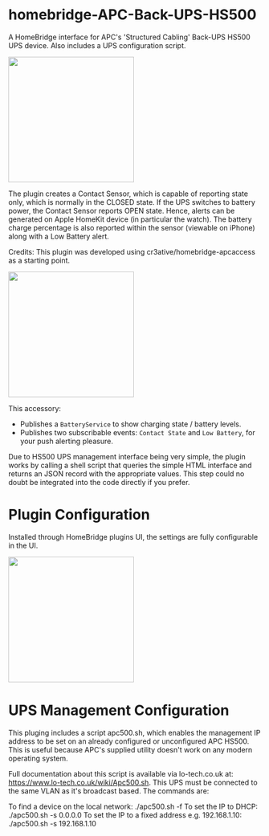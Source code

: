 # homebridge-APC-Back-UPS-HS500

A HomeBridge interface for APC's 'Structured Cabling' Back-UPS HS500 UPS device. Also includes a UPS configuration script.

<img src="https://user-images.githubusercontent.com/784541/83963920-34f69e00-a8a1-11ea-9d1b-cb2c673c23e2.png" width="250"/>

The plugin creates a Contact Sensor, which is capable of reporting state only, which is normally in the CLOSED state. If the UPS switches to battery power, the Contact Sensor reports OPEN state. Hence, alerts can be generated on Apple HomeKit device (in particular the watch). The battery charge percentage is also reported within the sensor (viewable on iPhone) along with a Low Battery alert.

Credits: This plugin was developed using cr3ative/homebridge-apcaccess as a starting point.

<img src="https://user-images.githubusercontent.com/1850718/75247783-a0bd6b00-57ca-11ea-9391-0db0afdaf2cf.PNG" width="250"/>

This accessory:

- Publishes a `BatteryService` to show charging state / battery levels.
- Publishes two subscribable events: `Contact State` and `Low Battery`, for your push alerting pleasure.

Due to HS500 UPS management interface being very simple, the plugin works by calling a shell script that queries the simple HTML interface and returns an JSON record with the appropriate values. This step could no doubt be integrated into the code directly if you prefer.

# Plugin Configuration

Installed through HomeBridge plugins UI, the settings are fully configurable in the UI.

<img src="https://user-images.githubusercontent.com/784541/83954978-f384d500-a845-11ea-97f8-62992137f1d0.png" width="250"/>

# UPS Management Configuration

This pluging includes a script apc500.sh, which enables the management IP address to be set on an already configured or unconfigured APC HS500. This is useful because APC's supplied utility doesn't work on any modern operating system.

Full documentation about this script is available via lo-tech.co.uk at: https://www.lo-tech.co.uk/wiki/Apc500.sh. This UPS must be connected to the same VLAN as it's broadcast based. The commands are:

To find a device on the local network: ./apc500.sh -f
To set the IP to DHCP: ./apc500.sh -s 0.0.0.0
To set the IP to a fixed address e.g. 192.168.1.10: ./apc500.sh -s 192.168.1.10

